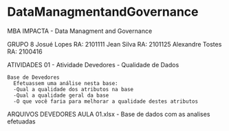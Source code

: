 # DataManagmentandGovernance
MBA IMPACTA - Data Managment and Governance

GRUPO 8
    Josué Lopes          RA: 2101111
    Jean Silva           RA: 2101125
    Alexandre Tostes     RA: 2100416


ATIVIDADES
  01 - Atividade Devedores - Qualidade de Dados

    Base de Devedores
      Efetuassem uma análise nesta base:
      -Qual a qualidade dos atributos na base
      -Qual a qualidade geral da base 
      -O que você faria para melhorar a qualidade destes atributos
  
 ARQUIVOS
    DEVEDORES AULA 01.xlsx - Base de dados com as analises efetuadas
    


  

